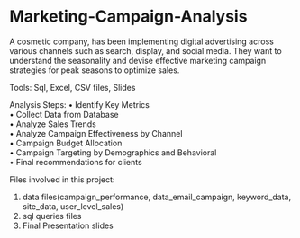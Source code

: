 # Marketing-Campaign-Analysis
A cosmetic company, has been implementing digital advertising across various channels such as search, display, and social media. They want to understand the seasonality and devise effective marketing campaign strategies for peak seasons to optimize sales. 

Tools: Sql, Excel, CSV files, Slides

Analysis Steps:
•	Identify Key Metrics<br/>
•	Collect Data from Database<br/> 
•	Analyze Sales Trends<br/>
•	Analyze Campaign Effectiveness by Channel<br/>
•	Campaign Budget Allocation<br/>
•	Campaign Targeting by Demographics and Behavioral<br/>
•	Final recommendations for clients<br/>

Files involved in this project:
1. data files(campaign_performance, data_email_campaign, keyword_data, site_data, user_level_sales)<br/>
2. sql queries files<br/>
3. Final Presentation slides

